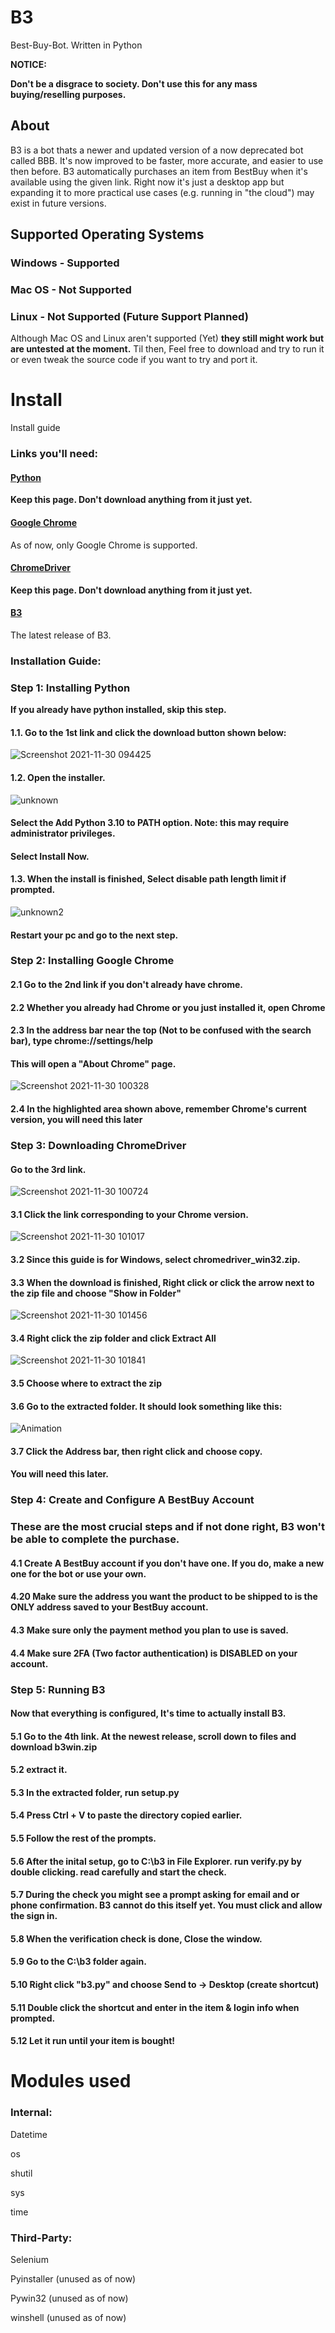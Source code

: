 # B3
Best-Buy-Bot. Written in Python

**NOTICE:**

**Don't be a disgrace to society. Don't use this for any mass buying/reselling purposes.**

## About
B3 is a bot thats a newer and updated version of a now deprecated bot called BBB. It's now improved to be faster, more accurate, and easier to use then before. 
B3 automatically purchases an item from BestBuy when it's available using the given link. Right now it's just a desktop app but expanding it to more practical
use cases (e.g. running in "the cloud") may exist in future versions.


## Supported Operating Systems
### Windows - Supported
### Mac OS - Not Supported
### Linux - Not Supported (Future Support Planned)
Although Mac OS and Linux aren't supported (Yet) __they still might work but are untested at the moment.__ Til then, Feel free to download and try to run it or even
tweak the source code if you want to try and port it.


# Install
Install guide

### Links you'll need:
#### [Python](https://www.python.org/downloads/)
__Keep this page. Don't download anything from it just yet.__
#### [Google Chrome](https://www.google.com/chrome/)
As of now, only Google Chrome is supported.
#### [ChromeDriver](https://chromedriver.chromium.org/downloads)
__Keep this page. Don't download anything from it just yet.__
#### [B3](https://github.com/Dogey11/B3/releases)
The latest release of B3.

### Installation Guide:

### Step 1: Installing Python
__If you already have python installed, skip this step.__

#### 1.1. Go to the 1st link and click the download button shown below:
![Screenshot 2021-11-30 094425](https://user-images.githubusercontent.com/69096657/144100197-6a2118eb-14dd-441f-8dae-6bc0a4d30ea9.png)
#### 1.2. Open the installer.
![unknown](https://user-images.githubusercontent.com/69096657/144100640-49284c03-c5a3-40ff-bb8e-fb68b0d3225e.png)
#### Select the Add Python 3.10 to PATH option. Note: this may require administrator privileges.
#### Select Install Now.
#### 1.3. When the install is finished, Select disable path length limit if prompted.
![unknown2](https://user-images.githubusercontent.com/69096657/144101345-6d57414a-089b-4351-a3ba-22aa7d2c27eb.png)
#### Restart your pc and go to the next step.

### Step 2: Installing Google Chrome

#### 2.1 Go to the 2nd link if you don't already have chrome.
#### 2.2 Whether you already had Chrome or you just installed it, open Chrome
#### 2.3 In the address bar near the top (Not to be confused with the search bar), type chrome://settings/help
#### This will open a "About Chrome" page.
![Screenshot 2021-11-30 100328](https://user-images.githubusercontent.com/69096657/144102967-57177b05-0e37-4b4c-9443-afda00aa5ce2.png)
#### 2.4 In the highlighted area shown above, remember Chrome's current version, you will need this later

### Step 3: Downloading ChromeDriver

#### Go to the 3rd link.
![Screenshot 2021-11-30 100724](https://user-images.githubusercontent.com/69096657/144103533-1e8a44bc-a575-4e7b-a325-a110f8e44266.png)
#### 3.1 Click the link corresponding to your Chrome version.
![Screenshot 2021-11-30 101017](https://user-images.githubusercontent.com/69096657/144104253-96282165-d487-4069-9bdb-80b281da96d4.png)
#### 3.2 Since this guide is for Windows, select chromedriver_win32.zip.
#### 3.3 When the download is finished, Right click or click the arrow next to the zip file and choose "Show in Folder"
![Screenshot 2021-11-30 101456](https://user-images.githubusercontent.com/69096657/144104692-b7902048-aede-4633-8cd1-edfb74262306.png)
#### 3.4 Right click the zip folder and click Extract All
![Screenshot 2021-11-30 101841](https://user-images.githubusercontent.com/69096657/144105069-19cef50d-323c-4e04-bace-47e595102365.png)
#### 3.5 Choose where to extract the zip
#### 3.6 Go to the extracted folder. It should look something like this:
![Animation](https://user-images.githubusercontent.com/69096657/144106021-5ba0984b-3c0e-4593-8ff9-450ffa75faba.gif)
#### 3.7 Click the Address bar, then right click and choose copy.
#### You will need this later.

### Step 4: Create and Configure A BestBuy Account
### These are the most crucial steps and if not done right, B3 won't be able to complete the purchase.
#### 4.1 Create A BestBuy account if you don't have one. If you do, make a new one for the bot or use your own.
#### 4.20 Make sure the address you want the product to be shipped to is the ONLY address saved to your BestBuy account.
#### 4.3 Make sure only the payment method you plan to use is saved.
#### 4.4 Make sure 2FA (Two factor authentication) is DISABLED on your account.

### Step 5: Running B3
#### Now that everything is configured, It's time to actually install B3.
#### 5.1 Go to the 4th link. At the newest release, scroll down to files and download b3win.zip
#### 5.2 extract it.
#### 5.3 In the extracted folder, run setup.py
#### 5.4 Press Ctrl + V to paste the directory copied earlier.
#### 5.5 Follow the rest of the prompts.
#### 5.6 After the inital setup, go to C:\b3 in File Explorer. run verify.py by double clicking. read carefully and start the check.
#### 5.7 During the check you might see a prompt asking for email and or phone confirmation. B3 cannot do this itself yet. You must click and allow the sign in.
#### 5.8 When the verification check is done, Close the window.
#### 5.9 Go to the C:\b3 folder again.
#### 5.10 Right click "b3.py" and choose Send to -> Desktop (create shortcut)
#### 5.11 Double click the shortcut and enter in the item & login info when prompted.
#### 5.12 Let it run until your item is bought!

# Modules used

### Internal:

Datetime

os

shutil

sys

time


### Third-Party:

Selenium

Pyinstaller (unused as of now)

Pywin32 (unused as of now)

winshell (unused as of now)

